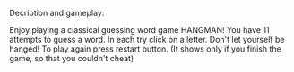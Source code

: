 Decription and gameplay:

Enjoy playing a classical guessing word game HANGMAN!
You have 11 attempts to guess a word. 
In each try click on a letter. 
Don't let yourself be hanged!
To play again press restart button. 
(It shows only if you finish the game, so that you couldn't cheat)

